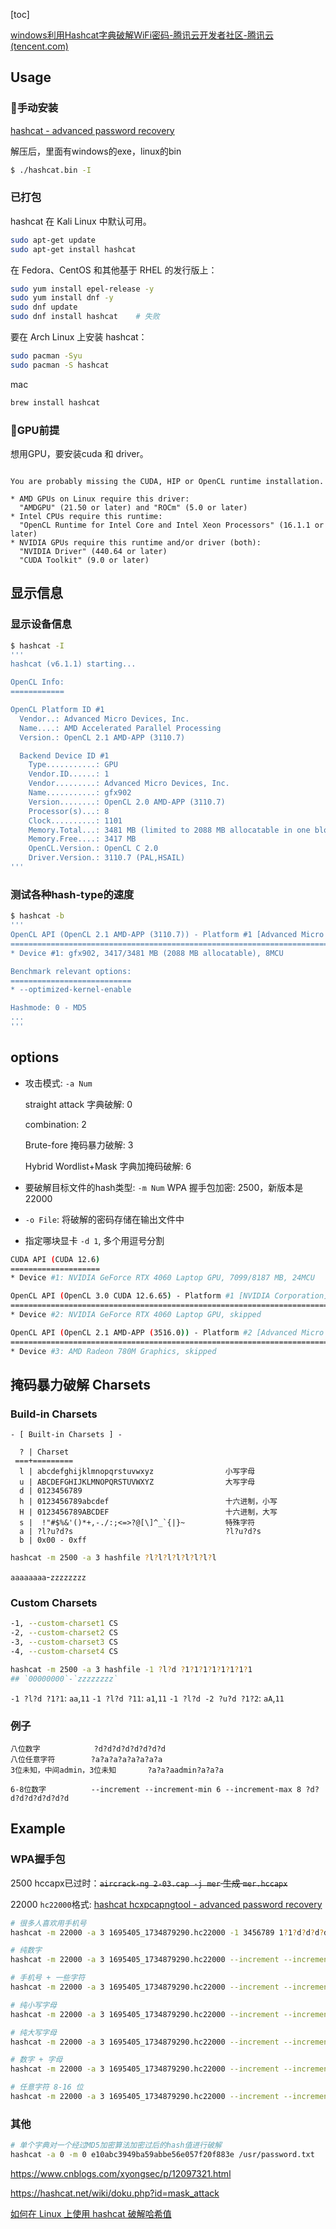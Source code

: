 [toc]

[windows利用Hashcat字典破解WiFi密码-腾讯云开发者社区-腾讯云 (tencent.com)](https://cloud.tencent.com/developer/article/1687673)



## Usage

### 🚀手动安装

[hashcat - advanced password recovery](https://hashcat.net/hashcat/)

解压后，里面有windows的exe，linux的bin

```bash
$ ./hashcat.bin -I
```

### 已打包

hashcat 在 Kali Linux 中默认可用。

```bash
sudo apt-get update
sudo apt-get install hashcat
```
在 Fedora、CentOS 和其他基于 RHEL 的发行版上：
```bash
sudo yum install epel-release -y
sudo yum install dnf -y
sudo dnf update
sudo dnf install hashcat	# 失败
```
要在 Arch Linux 上安装 hashcat：
```bash
sudo pacman -Syu
sudo pacman -S hashcat
```

mac

```bash
brew install hashcat
```

### 🚀GPU前提


想用GPU，要安装cuda 和 driver。

```

You are probably missing the CUDA, HIP or OpenCL runtime installation.

* AMD GPUs on Linux require this driver:
  "AMDGPU" (21.50 or later) and "ROCm" (5.0 or later)
* Intel CPUs require this runtime:
  "OpenCL Runtime for Intel Core and Intel Xeon Processors" (16.1.1 or later)
* NVIDIA GPUs require this runtime and/or driver (both):
  "NVIDIA Driver" (440.64 or later)
  "CUDA Toolkit" (9.0 or later)
```

## 显示信息

### 显示设备信息
```bash
$ hashcat -I
'''
hashcat (v6.1.1) starting...

OpenCL Info:
============

OpenCL Platform ID #1
  Vendor..: Advanced Micro Devices, Inc.
  Name....: AMD Accelerated Parallel Processing
  Version.: OpenCL 2.1 AMD-APP (3110.7)

  Backend Device ID #1
    Type...........: GPU
    Vendor.ID......: 1
    Vendor.........: Advanced Micro Devices, Inc.
    Name...........: gfx902
    Version........: OpenCL 2.0 AMD-APP (3110.7)
    Processor(s)...: 8
    Clock..........: 1101
    Memory.Total...: 3481 MB (limited to 2088 MB allocatable in one block)
    Memory.Free....: 3417 MB
    OpenCL.Version.: OpenCL C 2.0
    Driver.Version.: 3110.7 (PAL,HSAIL)
'''
```
### 测试各种hash-type的速度
```bash
$ hashcat -b
'''
OpenCL API (OpenCL 2.1 AMD-APP (3110.7)) - Platform #1 [Advanced Micro Devices, Inc.]
=====================================================================================
* Device #1: gfx902, 3417/3481 MB (2088 MB allocatable), 8MCU

Benchmark relevant options:
===========================
* --optimized-kernel-enable

Hashmode: 0 - MD5
...
'''
```

## options

- 攻击模式: `-a Num`
  
  straight attack 字典破解: 0
  
  combination: 2
  
  Brute-fore 掩码暴力破解: 3
  
  Hybrid Wordlist+Mask 字典加掩码破解: 6
  
- 要破解目标文件的hash类型: `-m Num`
  WPA 握手包加密: 2500，新版本是22000
  
- `-o File`: 将破解的密码存储在输出文件中

-  指定哪块显卡 `-d 1`, 多个用逗号分割

```bash
CUDA API (CUDA 12.6)
====================
* Device #1: NVIDIA GeForce RTX 4060 Laptop GPU, 7099/8187 MB, 24MCU

OpenCL API (OpenCL 3.0 CUDA 12.6.65) - Platform #1 [NVIDIA Corporation]
=======================================================================
* Device #2: NVIDIA GeForce RTX 4060 Laptop GPU, skipped							【2号被跳过】

OpenCL API (OpenCL 2.1 AMD-APP (3516.0)) - Platform #2 [Advanced Micro Devices, Inc.]
=====================================================================================
* Device #3: AMD Radeon 780M Graphics, skipped										【3号被跳过】
```



## 掩码暴力破解 Charsets

### Build-in Charsets

```
- [ Built-in Charsets ] -

  ? | Charset
 ===+=========
  l | abcdefghijklmnopqrstuvwxyz				小写字母 
  u | ABCDEFGHIJKLMNOPQRSTUVWXYZ				大写字母
  d | 0123456789
  h | 0123456789abcdef							十六进制，小写 
  H | 0123456789ABCDEF							十六进制，大写 
  s |  !"#$%&'()*+,-./:;<=>?@[\]^_`{|}~			特殊字符
  a | ?l?u?d?s									?l?u?d?s
  b | 0x00 - 0xff
```

```bash
hashcat -m 2500 -a 3 hashfile ?l?l?l?l?l?l?l?l
```

`aaaaaaaa`-`zzzzzzzz`

### Custom Charsets

```bash
-1, --custom-charset1 CS
-2, --custom-charset2 CS
-3, --custom-charset3 CS
-4, --custom-charset4 CS
```

```bash
hashcat -m 2500 -a 3 hashfile -1 ?l?d ?1?1?1?1?1?1?1?1
## `00000000`-`zzzzzzzz`
```

`-1 ?l?d ?1?1`: `aa`,`11` 
`-1 ?l?d ?11`: `a1`,`11` 
`-1 ?l?d -2 ?u?d ?1?2`: `aA`,`11`

### 例子

```
八位数字			?d?d?d?d?d?d?d?d
八位任意字符		  ?a?a?a?a?a?a?a?a
3位未知，中间admin，3位未知		?a?a?aadmin?a?a?a

6-8位数字			--increment --increment-min 6 --increment-max 8 ?d?d?d?d?d?d?d?d
```

## Example

### WPA握手包

2500 hccapx已过时：~~`aircrack-ng 2-03.cap -j mer` 生成 `mer.hccapx`~~

22000 `hc22000`格式: [hashcat hcxpcapngtool - advanced password recovery](https://hashcat.net/cap2hashcat/)



```bash
# 很多人喜欢用手机号
hashcat -m 22000 -a 3 1695405_1734879290.hc22000 -1 3456789 1?1?d?d?d?d?d?d?d?d?d

# 纯数字
hashcat -m 22000 -a 3 1695405_1734879290.hc22000 --increment --increment-min 8 --increment-max 16 ?d?d?d?d?d?d?d?d?d?d?d?d?d?d?d?d

# 手机号 + 一些字符
hashcat -m 22000 -a 3 1695405_1734879290.hc22000 --increment --increment-min 11 --increment-max 16 -1 3456789 -2 ?l?u?d  1?1?d?d?d?d?d?d?d?d?d?2?2?2?2?2

# 纯小写字母
hashcat -m 22000 -a 3 1695405_1734879290.hc22000 --increment --increment-min 8 --increment-max 16 -1 ?l ?1?1?1?1?1?1?1?1?1?1?1?1?1?1?1?1

# 纯大写字母
hashcat -m 22000 -a 3 1695405_1734879290.hc22000 --increment --increment-min 8 --increment-max 16 -1 ?u ?1?1?1?1?1?1?1?1?1?1?1?1?1?1?1?1

# 数字 + 字母
hashcat -m 22000 -a 3 1695405_1734879290.hc22000 --increment --increment-min 8 --increment-max 16 -1 ?l?u?d ?1?1?1?1?1?1?1?1?1?1?1?1?1?1?1?1

# 任意字符 8-16 位
hashcat -m 22000 -a 3 1695405_1734879290.hc22000 --increment --increment-min 8 --increment-max 16 ?a?a?a?a?a?a?a?a?a?a?a?a?a?a?a?a
```

### 其他

```bash
# 单个字典对一个经过MD5加密算法加密过后的hash值进行破解
hashcat -a 0 -m 0 e10abc3949ba59abbe56e057f20f883e /usr/password.txt
```



<https://www.cnblogs.com/xyongsec/p/12097321.html>

<https://hashcat.net/wiki/doku.php?id=mask_attack>

[如何在 Linux 上使用 hashcat 破解哈希值](https://cn.linux-console.net/?p=12910)
